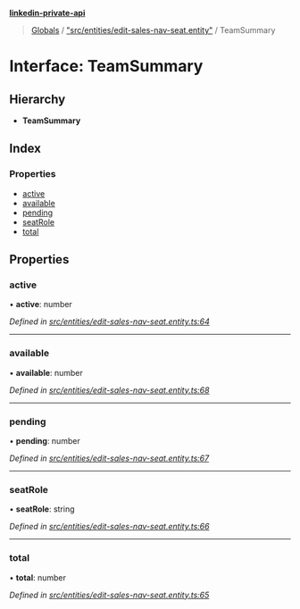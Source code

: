 **[linkedin-private-api](../README.md)**

> [Globals](../globals.md) / ["src/entities/edit-sales-nav-seat.entity"](../modules/_src_entities_edit_sales_nav_seat_entity_.md) / TeamSummary

# Interface: TeamSummary

## Hierarchy

* **TeamSummary**

## Index

### Properties

* [active](_src_entities_edit_sales_nav_seat_entity_.teamsummary.md#active)
* [available](_src_entities_edit_sales_nav_seat_entity_.teamsummary.md#available)
* [pending](_src_entities_edit_sales_nav_seat_entity_.teamsummary.md#pending)
* [seatRole](_src_entities_edit_sales_nav_seat_entity_.teamsummary.md#seatrole)
* [total](_src_entities_edit_sales_nav_seat_entity_.teamsummary.md#total)

## Properties

### active

•  **active**: number

*Defined in [src/entities/edit-sales-nav-seat.entity.ts:64](https://github.com/cosiall/linkedin-private-api/blob/e4e3ce2/src/entities/edit-sales-nav-seat.entity.ts#L64)*

___

### available

•  **available**: number

*Defined in [src/entities/edit-sales-nav-seat.entity.ts:68](https://github.com/cosiall/linkedin-private-api/blob/e4e3ce2/src/entities/edit-sales-nav-seat.entity.ts#L68)*

___

### pending

•  **pending**: number

*Defined in [src/entities/edit-sales-nav-seat.entity.ts:67](https://github.com/cosiall/linkedin-private-api/blob/e4e3ce2/src/entities/edit-sales-nav-seat.entity.ts#L67)*

___

### seatRole

•  **seatRole**: string

*Defined in [src/entities/edit-sales-nav-seat.entity.ts:66](https://github.com/cosiall/linkedin-private-api/blob/e4e3ce2/src/entities/edit-sales-nav-seat.entity.ts#L66)*

___

### total

•  **total**: number

*Defined in [src/entities/edit-sales-nav-seat.entity.ts:65](https://github.com/cosiall/linkedin-private-api/blob/e4e3ce2/src/entities/edit-sales-nav-seat.entity.ts#L65)*

